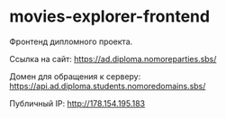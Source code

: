 # movies-explorer-frontend

Фронтенд дипломного проекта.

Ссылка на сайт: https://ad.diploma.nomoreparties.sbs/

Домен для обращения к серверу: https://api.ad.diploma.students.nomoredomains.sbs/

Публичный IP:  http://178.154.195.183
